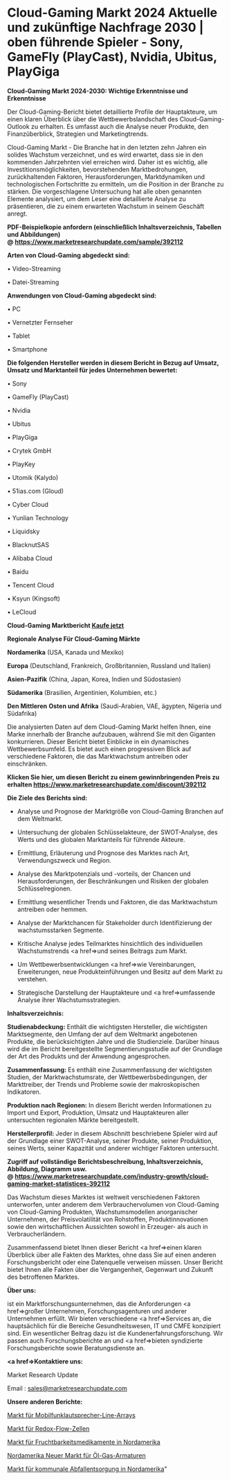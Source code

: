 # Cloud-Gaming Markt 2024 Aktuelle und zukünftige Nachfrage 2030 | oben führende Spieler - Sony, GameFly (PlayCast), Nvidia, Ubitus, PlayGiga

<strong>Cloud-Gaming Markt 2024-2030: Wichtige Erkenntnisse und Erkenntnisse</strong>

Der Cloud-Gaming-Bericht bietet detaillierte Profile der Hauptakteure, um einen klaren Überblick über die Wettbewerbslandschaft des Cloud-Gaming-Outlook zu erhalten. Es umfasst auch die Analyse neuer Produkte, den Finanzüberblick, Strategien und Marketingtrends.

Cloud-Gaming Markt - Die Branche hat in den letzten zehn Jahren ein solides Wachstum verzeichnet, und es wird erwartet, dass sie in den kommenden Jahrzehnten viel erreichen wird. Daher ist es wichtig, alle Investitionsmöglichkeiten, bevorstehenden Marktbedrohungen, zurückhaltenden Faktoren, Herausforderungen, Marktdynamiken und technologischen Fortschritte zu ermitteln, um die Position in der Branche zu stärken. Die vorgeschlagene Untersuchung hat alle oben genannten Elemente analysiert, um dem Leser eine detaillierte Analyse zu präsentieren, die zu einem erwarteten Wachstum in seinem Geschäft anregt.

<strong><b>PDF-Beispielkopie anfordern (einschließlich Inhaltsverzeichnis, Tabellen und Abbildungen) @ </b></strong><strong><a href=https://www.marketresearchupdate.com/sample/392112><strong>https://www.marketresearchupdate.com/sample/392112</u></a></strong></strong>

<strong>Arten von Cloud-Gaming abgedeckt sind:</strong>

• Video-Streaming

• Datei-Streaming

<strong>Anwendungen von Cloud-Gaming abgedeckt sind:</strong>

• PC

• Vernetzter Fernseher

• Tablet

• Smartphone

<strong>Die folgenden Hersteller werden in diesem Bericht in Bezug auf Umsatz, Umsatz und Marktanteil für jedes Unternehmen bewertet:</strong>

• Sony

• GameFly (PlayCast)

• Nvidia

• Ubitus

• PlayGiga

• Crytek GmbH

• PlayKey

• Utomik (Kalydo)

• 51ias.com (Gloud)

• Cyber Cloud

• Yunlian Technology

• Liquidsky

• BlacknutSAS

• Alibaba Cloud

• Baidu

• Tencent Cloud

• Ksyun (Kingsoft)

• LeCloud

<strong>Cloud-Gaming Marktbericht <a href=https://www.marketresearchupdate.com/buynow/392112>Kaufe jetzt</a></strong>

<strong>Regionale Analyse Für Cloud-Gaming Märkte</strong>

<strong>Nordamerika</strong> (USA, Kanada und Mexiko)

<strong>Europa</strong> (Deutschland, Frankreich, Großbritannien, Russland und Italien)

<strong>Asien-Pazifik</strong> (China, Japan, Korea, Indien und Südostasien)

<strong>Südamerika</strong> (Brasilien, Argentinien, Kolumbien, etc.)

<strong>Den Mittleren</strong> <strong>Osten und Afrika</strong> (Saudi-Arabien, VAE, ägypten, Nigeria und Südafrika)

Die analysierten Daten auf dem Cloud-Gaming Markt helfen Ihnen, eine Marke innerhalb der Branche aufzubauen, während Sie mit den Giganten konkurrieren. Dieser Bericht bietet Einblicke in ein dynamisches Wettbewerbsumfeld. Es bietet auch einen progressiven Blick auf verschiedene Faktoren, die das Marktwachstum antreiben oder einschränken.

<strong>Klicken Sie hier, um diesen Bericht zu einem gewinnbringenden Preis zu erhalten
</strong><strong><a href=https://www.marketresearchupdate.com/discount/392112>https://www.marketresearchupdate.com/discount/392112</b></u></strong></a>

<strong>Die Ziele des Berichts sind:</strong>

- Analyse und Prognose der Marktgröße von Cloud-Gaming Branchen auf dem Weltmarkt.

- Untersuchung der globalen Schlüsselakteure, der SWOT-Analyse, des Werts und des globalen Marktanteils für führende Akteure.

- Ermittlung, Erläuterung und Prognose des Marktes nach Art, Verwendungszweck und Region.

- Analyse des Marktpotenzials und -vorteils, der Chancen und Herausforderungen, der Beschränkungen und Risiken der globalen Schlüsselregionen.

- Ermittlung wesentlicher Trends und Faktoren, die das Marktwachstum antreiben oder hemmen.

- Analyse der Marktchancen für Stakeholder durch Identifizierung der wachstumsstarken Segmente.

- Kritische Analyse jedes Teilmarktes hinsichtlich des individuellen Wachstumstrends <a href=>und</a> seines Beitrags zum Markt.

- Um Wettbewerbsentwicklungen <a href=>wie</a> Vereinbarungen, Erweiterungen, neue Produkteinführungen und Besitz auf dem Markt zu verstehen.

- Strategische Darstellung der Hauptakteure und <a href=>umfas</a>sende Analyse ihrer Wachstumsstrategien.

<strong>Inhaltsverzeichnis:</strong>

<strong>Studienabdeckung:</strong> Enthält die wichtigsten Hersteller, die wichtigsten Marktsegmente, den Umfang der auf dem Weltmarkt angebotenen Produkte, die berücksichtigten Jahre und die Studienziele. Darüber hinaus wird die im Bericht bereitgestellte Segmentierungsstudie auf der Grundlage der Art des Produkts und der Anwendung angesprochen.

<strong>Zusammenfassung:</strong> Es enthält eine Zusammenfassung der wichtigsten Studien, der Marktwachstumsrate, der Wettbewerbsbedingungen, der Markttreiber, der Trends und Probleme sowie der makroskopischen Indikatoren.

<strong>Produktion nach Regionen:</strong> In diesem Bericht werden Informationen zu Import und Export, Produktion, Umsatz und Hauptakteuren aller untersuchten regionalen Märkte bereitgestellt.

<strong>Herstellerprofil:</strong> Jeder in diesem Abschnitt beschriebene Spieler wird auf der Grundlage einer SWOT-Analyse, seiner Produkte, seiner Produktion, seines Werts, seiner Kapazität und anderer wichtiger Faktoren untersucht.

<strong><b>Zugriff auf vollständige Berichtsbeschreibung, Inhaltsverzeichnis, Abbildung, Diagramm usw. @ </b></strong><strong><a href=https://www.marketresearchupdate.com/industry-growth/cloud-gaming-market-statistices-392112>https://www.marketresearchupdate.com/industry-growth/cloud-gaming-market-statistices-392112</a></strong>

Das Wachstum dieses Marktes ist weltweit verschiedenen Faktoren unterworfen, unter anderem dem Verbrauchervolumen von Cloud-Gaming von Cloud-Gaming Produkten, Wachstumsmodellen anorganischer Unternehmen, der Preisvolatilität von Rohstoffen, Produktinnovationen sowie den wirtschaftlichen Aussichten sowohl in Erzeuger- als auch in Verbraucherländern.

Zusammenfassend bietet Ihnen dieser Bericht <a href=>einen</a> klaren Überblick über alle Fakten des Marktes, ohne dass Sie auf einen anderen Forschungsbericht oder eine Datenquelle verweisen müssen. Unser Bericht bietet Ihnen alle Fakten über die Vergangenheit, Gegenwart und Zukunft des betroffenen Marktes.

<strong>Über uns:</strong>

 ist ein Marktforschungsunternehmen, das die Anforderungen <a href=>großer</a> Unternehmen, Forschungsagenturen und anderer Unternehmen erfüllt. Wir bieten verschiedene <a href=>Services</a> an, die hauptsächlich für die Bereiche Gesundheitswesen, IT und CMFE konzipiert sind. Ein wesentlicher Beitrag dazu ist die Kundenerfahrungsforschung. Wir passen auch Forschungsberichte an und <a href=>bieten</a> syndizierte Forschungsberichte sowie Beratungsdienste an.

<strong><a href=>Kontaktiere uns:</a></strong>

Market Research Update

Email : sales@marketresearchupdate.com

<strong>Unsere anderen Berichte:</strong>

<a href=https://www.linkedin.com/pulse/cellular-loudspeaker-line-arrays-market-witness>Markt für Mobilfunklautsprecher-Line-Arrays</a>

<a href=https://www.linkedin.com/pulse/redox-flow-cell-market-2023-remarking-enormous>Markt für Redox-Flow-Zellen</a>

<a href=https://www.linkedin.com/pulse/north-america-fertility-drug-market-outlooks>Markt für Fruchtbarkeitsmedikamente in Nordamerika</a>

<a href=https://www.linkedin.com/pulse/north-america-new-oil-gas-fittings-market-current>Nordamerika Neuer Markt für Öl-Gas-Armaturen</a>

<a href=https://www.linkedin.com/pulse/north-america-municipal-solid-waste-managementmarket-n9bsf/>Markt für kommunale Abfallentsorgung in Nordamerika</a>"
